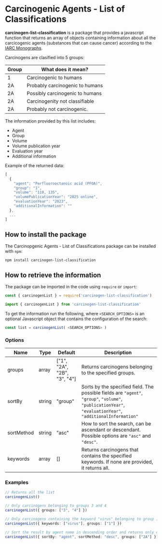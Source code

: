 # Carcinogenic Agents - List of Classifications

**carcinogen-list-classification** is a package that provides a javascript function that returns an array of objects containing information about all the carcicogenic agents (substances that can cause cancer) according to the [IARC Monographs](https://monographs.iarc.who.int/list-of-classifications/).  

Carcinogens are clasified into 5 groups:

| Group         | What does it mean?             |
| ------------- |------------------------------|
| 1             | Carcinogenic to humans         |
| 2A            | Probably carcinogenic to humans|
| 2A            | Possibly carcinogenic to humans|
| 2A            | Carcinogenity not classifiable |
| 2A            | Probably not carcinogenic.     |

The information provided by this list includes:

* Agent
* Group
* Volume
* Volume publication year
* Evaluation year
* Additional information

Example of the returned data:

```typescript
[
  {
    "agent": "Perfluorooctanoic acid (PFOA)",
    "group": "1",
    "volume": "110, 135",
    "volumePublicationYear": "2025 online",
    "evaluationYear": "2023",
    "additionalInformation": ""
  },
  ...
]
```

## How to install the package
The Carcinopgenic Agents - List of Classifications package can be installed with `npm`:

```
npm install carcinogen-list-classification
```

## How to retrieve the information

The package can be imported in the code using `require` or `import`:

```typescript
const { carcinogenList } = require('carcinogen-list-classification')
```

```typescript
import { carcinogenList } from 'carcinogen-list-classification'
```

To get the information run the following, where `<SEARCH_OPTIONS>` is an optional Javascript object that contains the configuration of the search:

```typescript
const list = carcinogenList( <SEARCH_OPTIONS> )
```

### Options
| Name         | Type             | Default         | Description |
| ------------- | ------------- |------------------|------------------|
| groups     | array    | ["1", "2A", "2B", "3", "4"]  | Returns carcinogens belonging to the specified groups.  |
| sortBy    | string    | "group"| Sorts by the specified field. The possible fields are `"agent"`, `"group"`, `"volume"`, `"publicationYear"`, `"evaluationYear"`, `"additionalInformation"`|
| sortMethod    | string    | "asc"| How to sort the search, can be ascendant or descendant. Possible options are `"asc"` and `"desc"`.  |
| keywords     | array      | [] | Returns carcinogens that contains the specified keywords. If none are provided, it returns all.  |

### Examples
```typescript
// Returns all the list
carcinogenList()

// Only carcinogens belonging to groups 3 and 4
carcinogenList({ groups: ["3", "4"] })

// Only carcinogens containing the keyword "virus" belonging to group 1
carcinogenList({ keywords: ["virus"], groups: ["1"] })

// Sort the result by agent name in descending order and returns only carcinogens belonging to group 2A
carcinogenList({ sortBy: "agent", sortMethod: "desc", groups: ["2A"] })
```